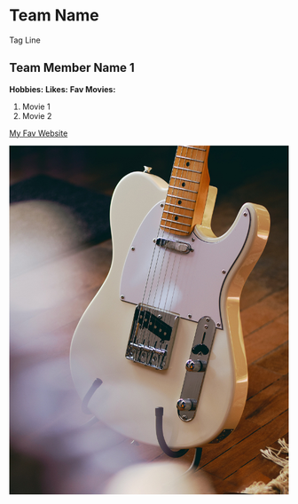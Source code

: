 # Team Name
Tag Line

## Team Member Name 1

**Hobbies:**
**Likes:**
**Fav Movies:**
1. Movie 1
2. Movie 2

[My Fav Website](https://www.amazon.ca)

![Fender Telecaster](images/tele.jpg)

<!--Hello-->